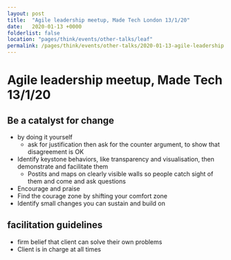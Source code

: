 ```yaml
---
layout: post
title:  "Agile leadership meetup, Made Tech London 13/1/20"
date:   2020-01-13 +0000
folderlist: false
location: "pages/think/events/other-talks/leaf"
permalink: /pages/think/events/other-talks/2020-01-13-agile-leadership
---
```


# Agile leadership meetup, Made Tech 13/1/20

## Be a catalyst for change 
- by doing it yourself 
	- ask for justification then ask for the counter argument, to show that disagreement is OK
- Identify keystone behaviors, like transparency and visualisation, then demonstrate and facilitate them 
	- Postits and maps on clearly visible walls so people catch sight of them and come and ask questions 
- Encourage and praise 
- Find the courage zone by shifting your comfort zone 
- Identify small changes you can sustain and build on 

## facilitation guidelines 
- firm belief that client can solve their own problems
- Client is in charge at all times 

